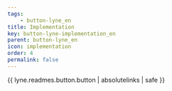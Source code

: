```yaml
---
tags: 
    - button-lyne_en
title: Implementation
key: button-lyne-implementation_en
parent: button-lyne_en
icon: implementation
order: 4
permalink: false  
---
```

{{ lyne.readmes.button.button | absolutelinks | safe }}


